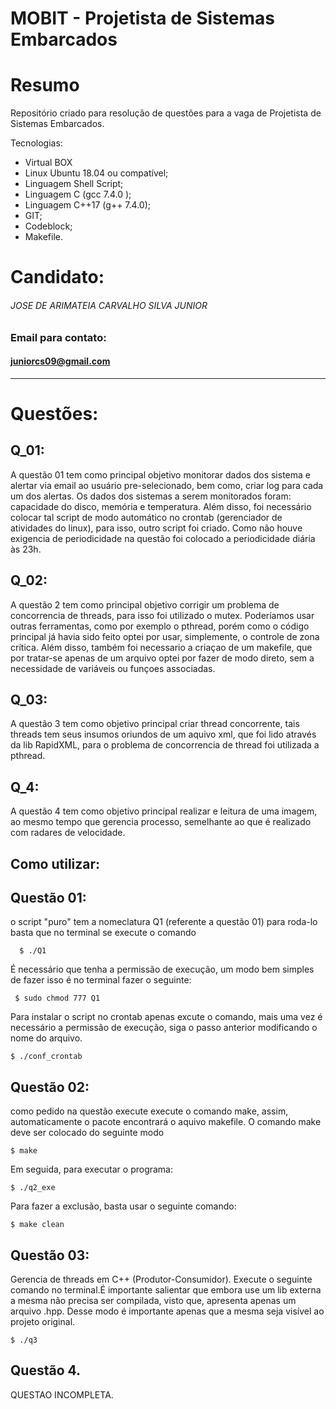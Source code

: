 MOBIT - Projetista de Sistemas Embarcados
==============================================================

# Resumo
Repositório criado para resolução de questões para a vaga de Projetista de Sistemas Embarcados.

Tecnologias:
*   Virtual BOX
*   Linux Ubuntu 18.04 ou compatível;
*   Linguagem Shell Script;
*   Linguagem C (gcc 7.4.0 );
*	Linguagem C\+\+17 (g++ 7.4.0);
*	GIT;
*   Codeblock;
*   Makefile.

# Candidato:
###### JOSE DE ARIMATEIA CARVALHO SILVA JUNIOR

### Email para contato: 
#### juniorcs09@gmail.com
---------
# Questões:
## Q_01:
A questão 01 tem como principal objetivo monitorar dados dos sistema e alertar via email ao usuário pre-selecionado, bem como, criar log para cada um dos alertas. Os dados dos sistemas a serem monitorados foram: capacidade do disco, memória e temperatura. Além disso, foi necessário colocar tal script de modo automático no crontab (gerenciador de atividades do linux), para isso, outro script foi criado. Como não houve exigencia de periodicidade na questão foi colocado a periodicidade diária às 23h.

## Q_02:
A questão 2 tem como principal objetivo corrigir um problema de concorrencia de threads, para isso foi utilizado o mutex. Poderíamos usar outras ferramentas, como por exemplo o pthread, porém como o código principal já havia sido feito optei por usar, simplemente, o controle de zona crítica. Além disso, também foi necessario a criaçao de um makefile, que por tratar-se apenas de um arquivo optei por fazer de modo direto, sem a necessidade de variáveis ou funçoes associadas.

## Q_03:
A questão 3 tem como objetivo principal criar thread concorrente, tais threads tem seus insumos oriundos de um aquivo xml, que foi lido através da lib RapidXML, para o problema de concorrencia de thread foi utilizada a pthread. 
    

## Q_4:
A questão 4 tem como objetivo principal realizar e leitura de uma imagem, ao mesmo tempo que gerencia processo, semelhante ao que é realizado com radares de velocidade. 


## Como utilizar:

## Questão 01:
o script "puro" tem a nomeclatura Q1 (referente a questão 01) para roda-lo basta que no terminal se execute o comando 

      $ ./Q1 

É necessário que tenha a permissão de execução, um modo bem simples de fazer isso é no terminal fazer o seguinte:

     $ sudo chmod 777 Q1

Para instalar o script no crontab apenas excute o comando, mais uma vez é necessário a permissão de execução, siga o passo anterior modificando o nome do arquivo.

    $ ./conf_crontab

## Questão 02:
como pedido na questão execute execute o comando make, assim, automaticamente o pacote encontrará o aquivo makefile. O comando make deve ser colocado do seguinte modo

    $ make

Em seguida, para executar o programa:

    $ ./q2_exe

Para fazer a exclusão, basta usar o seguinte comando:

    $ make clean

## Questão 03: 
Gerencia de threads em C++ (Produtor-Consumidor). Execute o seguinte comando no terminal.É importante salientar que embora use um lib externa a mesma não precisa ser compilada, visto que, apresenta apenas um arquivo .hpp. Desse modo é importante apenas que a mesma seja visível ao projeto original.

    $ ./q3

    
## Questão 4. 
QUESTAO INCOMPLETA.


